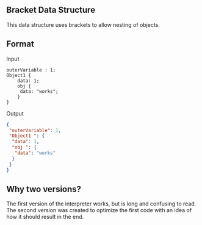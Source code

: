 ## Bracket Data Structure
This data structure uses brackets to allow nesting of objects.

## Format
Input
```
outerVariable : 1;
Object1 {
	data: 1;
	obj {
	 data: "works";
	}
}
```
Output
```JSON
{
 "outerVariable": 1,
 "Object1 ": {
  "data": 1,
  "obj ": {
   "data": "works"
  }
 }
}
```

## Why two versions?
The first version of the interpreter works, but is long and confusing to read. The second version was created to optimize the first code with an idea of how it should result in the end.
